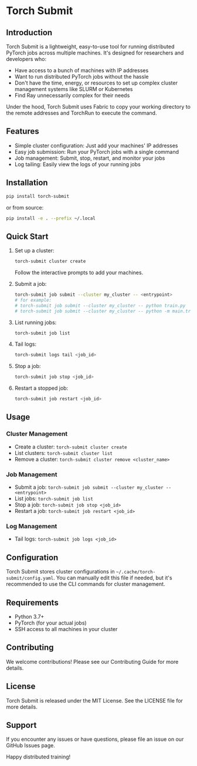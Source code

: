 # Torch Submit

## Introduction

Torch Submit is a lightweight, easy-to-use tool for running distributed PyTorch jobs across multiple machines. It's designed for researchers and developers who:

- Have access to a bunch of machines with IP addresses
- Want to run distributed PyTorch jobs without the hassle
- Don't have the time, energy, or resources to set up complex cluster management systems like SLURM or Kubernetes
- Find Ray unnecessarily complex for their needs

Under the hood, Torch Submit uses Fabric to copy your working directory to the remote addresses and TorchRun to execute the command.

## Features

- Simple cluster configuration: Just add your machines' IP addresses
- Easy job submission: Run your PyTorch jobs with a single command
- Job management: Submit, stop, restart, and monitor your jobs
- Log tailing: Easily view the logs of your running jobs

## Installation

```bash
pip install torch-submit
```

or from source:

```bash
pip install -e . --prefix ~/.local
```

## Quick Start

1. Set up a cluster:
   ```bash
   torch-submit cluster create
   ```
   Follow the interactive prompts to add your machines.

2. Submit a job:
   ```bash
   torch-submit job submit --cluster my_cluster -- <entrypoint>
   # for example:
   # torch-submit job submit --cluster my_cluster -- python train.py
   # torch-submit job submit --cluster my_cluster -- python -m main.train
   ```

3. List running jobs:
   ```bash
   torch-submit job list
   ```

4. Tail logs:
   ```bash
   torch-submit logs tail <job_id>
   ```

5. Stop a job:
   ```bash
   torch-submit job stop <job_id>
   ```

6. Restart a stopped job:
   ```bash
   torch-submit job restart <job_id>
   ```

## Usage

### Cluster Management

- Create a cluster: `torch-submit cluster create`
- List clusters: `torch-submit cluster list`
- Remove a cluster: `torch-submit cluster remove <cluster_name>`

### Job Management

- Submit a job: `torch-submit job submit --cluster my_cluster -- <entrypoint>`
- List jobs: `torch-submit job list`
- Stop a job: `torch-submit job stop <job_id>`
- Restart a job: `torch-submit job restart <job_id>`

### Log Management

- Tail logs: `torch-submit job logs <job_id>`

## Configuration

Torch Submit stores cluster configurations in `~/.cache/torch-submit/config.yaml`. You can manually edit this file if needed, but it's recommended to use the CLI commands for cluster management.

## Requirements

- Python 3.7+
- PyTorch (for your actual jobs)
- SSH access to all machines in your cluster

## Contributing

We welcome contributions! Please see our Contributing Guide for more details.

## License

Torch Submit is released under the MIT License. See the LICENSE file for more details.

## Support

If you encounter any issues or have questions, please file an issue on our GitHub Issues page.

Happy distributed training!
